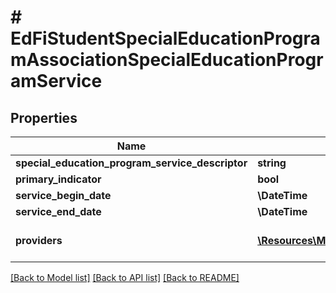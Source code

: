 # # EdFiStudentSpecialEducationProgramAssociationSpecialEducationProgramService

## Properties

Name | Type | Description | Notes
------------ | ------------- | ------------- | -------------
**special_education_program_service_descriptor** | **string** | Indicates the service being provided to the student by the special education program. |
**primary_indicator** | **bool** | True if service is a primary service. | [optional]
**service_begin_date** | **\DateTime** | First date the student was in this option for the current school year. | [optional]
**service_end_date** | **\DateTime** | Last date the student was in this option for the current school year. | [optional]
**providers** | [**\Resources\Model\EdFiStudentSpecialEducationProgramAssociationSpecialEducationProgramServiceProvider[]**](EdFiStudentSpecialEducationProgramAssociationSpecialEducationProgramServiceProvider.md) | An unordered collection of studentSpecialEducationProgramAssociationSpecialEducationProgramServiceProviders. The staff providing the service to the student. | [optional]

[[Back to Model list]](../../README.md#models) [[Back to API list]](../../README.md#endpoints) [[Back to README]](../../README.md)
